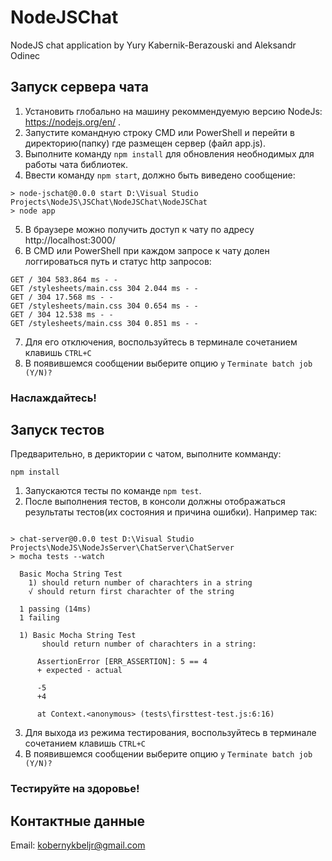 # NodeJSChat
NodeJS chat application by Yury Kabernik-Berazouski and Aleksandr Odinec

## Запуск сервера чата

1. Установить глобально на машину рекоммендуемую версию NodeJs: https://nodejs.org/en/ .
2. Запустите командную строку CMD или PowerShell и перейти в директорию(папку) где размещен сервер (файл app.js).
3. Выполните команду ```npm install``` для обновления необнодимых для работы чата библиотек.
4. Ввести команду ``` npm start ```, должно быть виведено сообщение:
```
> node-jschat@0.0.0 start D:\Visual Studio Projects\NodeJS\JSChat\NodeJSChat\NodeJSChat
> node app
```
5. В браузере можно получить доступ к чату по адресу http://localhost:3000/ 
6. В CMD или PowerShell при каждом запросе к чату долен логгироваться путь и статус http запросов:
``` 
GET / 304 583.864 ms - -
GET /stylesheets/main.css 304 2.044 ms - -
GET / 304 17.568 ms - -
GET /stylesheets/main.css 304 0.654 ms - -
GET / 304 12.538 ms - -
GET /stylesheets/main.css 304 0.851 ms - -
```
7. Для его отключения, воспользуйтесь в терминале сочетанием клавишь ```CTRL+C```
8. В появившемся сообщении выберите опцию ```y``` 
```Terminate batch job (Y/N)?```

### Наслаждайтесь!


## Запуск тестов

Предварительно, в дериктории с чатом, выполните комманду:
```
npm install
```

1. Запускаются тесты по команде ```npm test```.
2. После выполнения тестов, в консоли должны отображаться результаты тестов(их состояния и причина ошибки). Например так: 
```

> chat-server@0.0.0 test D:\Visual Studio Projects\NodeJS\NodeJsServer\ChatServer\ChatServer
> mocha tests --watch

  Basic Mocha String Test
    1) should return number of charachters in a string
    √ should return first charachter of the string

  1 passing (14ms)
  1 failing

  1) Basic Mocha String Test
       should return number of charachters in a string:

      AssertionError [ERR_ASSERTION]: 5 == 4
      + expected - actual

      -5
      +4

      at Context.<anonymous> (tests\firsttest-test.js:6:16)
```
3. Для выхода из режима тестирования, воспользуйтесь в терминале сочетанием клавишь ```CTRL+C```
4. В появившемся сообщении выберите опцию ```y``` 
```Terminate batch job (Y/N)?```

### Тестируйте на здоровье!

## Контактные данные
Email: kobernykbeljr@gmail.com
